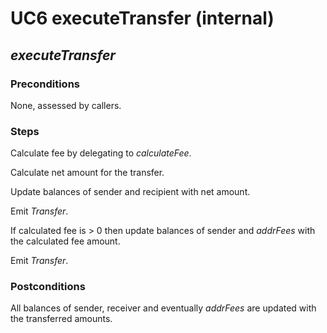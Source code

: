 # UC6 executeTransfer (internal)
## <i>executeTransfer</i>

### Preconditions
None, assessed by callers.

### Steps
Calculate fee by delegating to <i>calculateFee</i>.

Calculate net amount for the transfer.

Update balances of sender and recipient with net amount.

Emit <i>Transfer</i>.

If calculated fee is > 0 then update balances of sender and <i>addrFees</i> with the calculated fee amount.

Emit <i>Transfer</i>.

### Postconditions
All balances of sender, receiver and eventually <i>addrFees</i> are updated with the transferred amounts.

